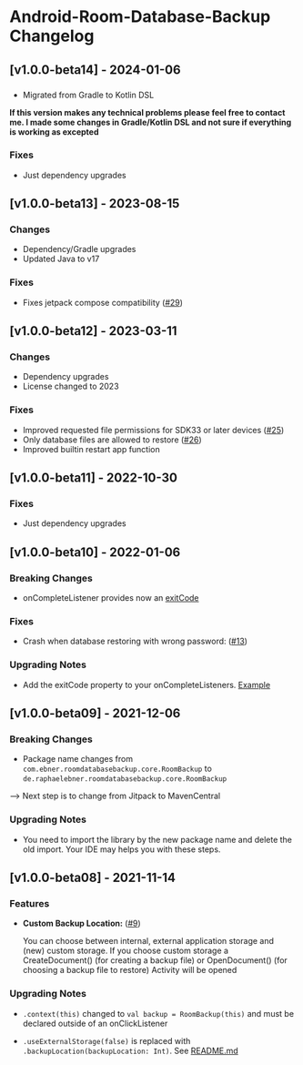# Android-Room-Database-Backup Changelog

## [v1.0.0-beta14] - 2024-01-06

###
- Migrated from Gradle to Kotlin DSL

**If this version makes any technical problems please feel free to contact me. I made some changes in Gradle/Kotlin DSL and not sure if everything is working as excepted**  

### Fixes

- Just dependency upgrades


## [v1.0.0-beta13] - 2023-08-15

### Changes

- Dependency/Gradle upgrades
- Updated Java to v17

### Fixes

- Fixes jetpack compose
  compatibility ([#29](https://github.com/rafi0101/Android-Room-Database-Backup/pull/29))

## [v1.0.0-beta12] - 2023-03-11

### Changes

- Dependency upgrades
- License changed to 2023

### Fixes

- Improved requested file permissions for SDK33 or later
  devices ([#25](https://github.com/rafi0101/Android-Room-Database-Backup/pull/25))
- Only database files are allowed to
  restore ([#26](https://github.com/rafi0101/Android-Room-Database-Backup/issues/26))
- Improved builtin restart app function

## [v1.0.0-beta11] - 2022-10-30

### Fixes

- Just dependency upgrades

## [v1.0.0-beta10] - 2022-01-06

### Breaking Changes

- onCompleteListener provides now
  an [exitCode](https://github.com/rafi0101/Android-Room-Database-Backup#exit-codes)

### Fixes

- Crash when database restoring with wrong
  password: ([#13](https://github.com/rafi0101/Android-Room-Database-Backup/issues/13))

### Upgrading Notes

- Add the exitCode property to your onCompleteListeners. [Example](https://github.com/rafi0101/Android-Room-Database-Backup/commit/635f79ec9a14da0fc791c532cbb451450d9157fa#diff-b4c3c770527e11f87f1102175de53b984e0070e801070f5025875fe0c02b89b6L192-R198)

## [v1.0.0-beta09] - 2021-12-06

### Breaking Changes

- Package name changes from `com.ebner.roomdatabasebackup.core.RoomBackup`
  to `de.raphaelebner.roomdatabasebackup.core.RoomBackup`

--> Next step is to change from Jitpack to MavenCentral

### Upgrading Notes

- You need to import the library by the new package name and delete the old import. Your IDE may
  helps you with these steps.

## [v1.0.0-beta08] - 2021-11-14

### Features

- **Custom Backup Location:** ([#9](https://github.com/rafi0101/Android-Room-Database-Backup/issues/9))

  You can choose between internal, external application storage and (new) custom storage. If you choose custom storage a CreateDocument() (for creating a backup file) or OpenDocument() (for choosing a backup file to restore) Activity will be opened

### Upgrading Notes

- `.context(this)` changed to `val backup = RoomBackup(this)` and must be declared outside of an
  onClickListener

- `.useExternalStorage(false)` is replaced with `.backupLocation(backupLocation: Int)`.
  See [README.md](readme.md)

